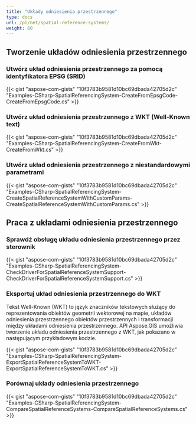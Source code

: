 ```yaml
---
title: "Układy odniesienia przestrzennego"
type: docs
url: /pl/net/spatial-reference-systems/
weight: 60
---
```


## **Tworzenie układów odniesienia przestrzennego**
### **Utwórz układ odniesienia przestrzennego za pomocą identyfikatora EPSG (SRID)**
{{< gist "aspose-com-gists" "10f3783b9581d10bc69dbada42705d2c" "Examples-CSharp-SpatialReferencingSystem-CreateFromEpsgCode-CreateFromEpsgCode.cs" >}}
### **Utwórz układ odniesienia przestrzennego z WKT (Well-Known text)**
{{< gist "aspose-com-gists" "10f3783b9581d10bc69dbada42705d2c" "Examples-CSharp-SpatialReferencingSystem-CreateFromWkt-CreateFromWkt.cs" >}}
### **Utwórz układ odniesienia przestrzennego z niestandardowymi parametrami**
{{< gist "aspose-com-gists" "10f3783b9581d10bc69dbada42705d2c" "Examples-CSharp-SpatialReferencingSystem-CreateSpatialReferenceSystemWithCustomParams-CreateSpatialReferenceSystemWithCustomParams.cs" >}}
## **Praca z układami odniesienia przestrzennego**
### **Sprawdź obsługę układu odniesienia przestrzennego przez sterownik**
{{< gist "aspose-com-gists" "10f3783b9581d10bc69dbada42705d2c" "Examples-CSharp-SpatialReferencingSystem-CheckDriverForSpatialReferenceSystemSupport-CheckDriverForSpatialReferenceSystemSupport.cs" >}}
### **Eksportuj układ odniesienia przestrzennego do WKT**
Tekst Well-Known (WKT) to język znaczników tekstowych służący do reprezentowania obiektów geometrii wektorowej na mapie, układów odniesienia przestrzennego obiektów przestrzennych i transformacji między układami odniesienia przestrzennego. API Aspose.GIS umożliwia tworzenie układu odniesienia przestrzennego z WKT, jak pokazano w następującym przykładowym kodzie.

{{< gist "aspose-com-gists" "10f3783b9581d10bc69dbada42705d2c" "Examples-CSharp-SpatialReferencingSystem-ExportSpatialReferenceSystemToWKT-ExportSpatialReferenceSystemToWKT.cs" >}}
### **Porównaj układy odniesienia przestrzennego**
{{< gist "aspose-com-gists" "10f3783b9581d10bc69dbada42705d2c" "Examples-CSharp-SpatialReferencingSystem-CompareSpatialReferenceSystems-CompareSpatialReferenceSystems.cs" >}}
